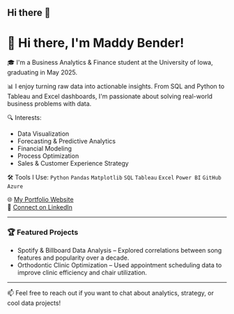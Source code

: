 ## Hi there 👋
# 👋 Hi there, I'm Maddy Bender!

🎓 I'm a Business Analytics & Finance student at the University of Iowa, graduating in May 2025.

📊 I enjoy turning raw data into actionable insights. From SQL and Python to Tableau and Excel dashboards, I'm passionate about solving real-world business problems with data.

🔍 Interests:
- Data Visualization
- Forecasting & Predictive Analytics
- Financial Modeling
- Process Optimization
- Sales & Customer Experience Strategy

🛠️ Tools I Use:
`Python` `Pandas` `Matplotlib` `SQL` `Tableau` `Excel` `Power BI` `GitHub` `Azure`

🌐 [My Portfolio Website](https://maddybender.me)  
🔗 [Connect on LinkedIn](https://www.linkedin.com/in/maddybender/)

---

### 🏆 Featured Projects
- Spotify & Billboard Data Analysis – Explored correlations between song features and popularity over a decade.
- Orthodontic Clinic Optimization – Used appointment scheduling data to improve clinic efficiency and chair utilization.

---

📫 Feel free to reach out if you want to chat about analytics, strategy, or cool data projects!
